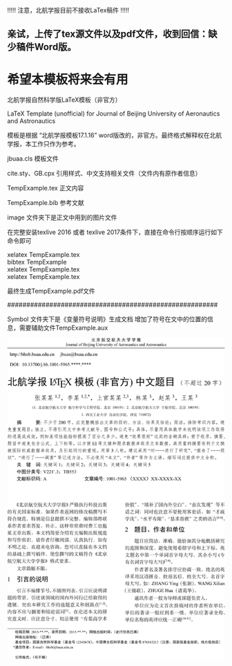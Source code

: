 
!!!!! 注意，北航学报目前不接收LaTex稿件 !!!!!

## 亲试，上传了tex源文件以及pdf文件，收到回信：缺少稿件Word版。
# 希望本模板将来会有用

北航学报自然科学版LaTeX模板（非官方）

LaTeX Template (unofficial) for Journal of Beijing University of Aeronautics and Astronautics

模板是根据 “北航学报模板17.1.16” word版改的，非官方。最终格式解释权在北航学报，本工作只作为参考。

jbuaa.cls 模板文件

cite.sty、GB.cpx 引用样式、中文支持相关文件（文件内有原作者信息）

TempExample.tex 正文内容

TempExample.bib 参考文献

image 文件夹下是正文中用到的图片文件

在完整安装texlive 2016 或者 texlive 2017条件下，直接在命令行按顺序运行如下命令即可

xelatex TempExample.tex  
bibtex TempExample  
xelatex TempExample.tex  
xelatex TempExample.tex 

最终生成TempExample.pdf文件

#######################################################

Symbol 文件夹下是《变量符号说明》生成文档
增加了符号在文中的位置的信息，需要辅助文件TempExample.aux


![shot](shot.png)



